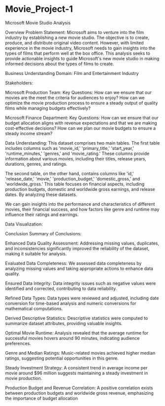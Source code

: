 # Movie_Project-1

Microsoft Movie Studio Analysis

Overview
Problem Statement: Microsoft aims to venture into the film industry by establishing a new movie studio. The objective is to create, produce, and distribute original video content. However, with limited experience in the movie industry, Microsoft needs to gain insights into the types of films that perform well at the box office. This analysis seeks to provide actionable insights to guide Microsoft's new movie studio in making informed decisions about the types of films to create.

Business Understanding
Domain: Film and Entertainment Industry

Stakeholders:

Microsoft Production Team:
Key Questions: 
How can we ensure that our movies are the meet the criteria for audiences to enjoy?
How can we optimize the movie production process to ensure a steady output of quality films while managing budgets effectively?

Microsoft Finance Department:
Key Questions: 
How can we ensure that our budget allocation aligns with revenue expectations and that we are making cost-effective decisions?
How can we plan our movie budgets to ensure a steady income stream?

Data Understanding:
This dataset comprises two main tables. The first table includes columns such as 'movie_id,' 'primary_title,' 'start_year,' 'runtime_minutes,' 'genres,' and 'movie_rating.' These columns provide information about various movies, including their titles, release years, durations, genres, and ratings.

The second table, on the other hand, contains columns like 'id,' 'release_date,' 'movie,' 'production_budget,' 'domestic_gross,' and 'worldwide_gross.' This table focuses on financial aspects, including production budgets, domestic and worldwide gross earnings, and release dates. By analyzing these datasets.

We can gain insights into the performance and characteristics of different movies, their financial success, and how factors like genre and runtime may influence their ratings and earnings.

Data Visualization:

Conclusion
Summary of Conclusions:

Enhanced Data Quality Assessment:
Addressing missing values, duplicates, and inconsistencies significantly improved the reliability of the dataset, making it suitable for analysis.

Evaluated Data Completeness:
We assessed data completeness by analyzing missing values and taking appropriate actions to enhance data quality.

Ensured Data Integrity:
Data integrity issues such as negative values were identified and corrected, contributing to data reliability.

Refined Data Types:
Data types were reviewed and adjusted, including date conversion for time-based analysis and numeric conversions for mathematical computations.

Derived Descriptive Statistics:
Descriptive statistics were computed to summarize dataset attributes, providing valuable insights.

Optimal Movie Runtime:
Analysis revealed that the average runtime for successful movies hovers around 90 minutes, indicating audience preferences.

Genre and Median Ratings:
Music-related movies achieved higher median ratings, suggesting potential opportunities in this genre.

Steady Investment Strategy:
A consistent trend in average income per movie around $96 million suggests maintaining a steady investment in movie production.

Production Budget and Revenue Correlation:
A positive correlation exists between production budgets and worldwide gross revenue, emphasizing the importance of budget allocation

